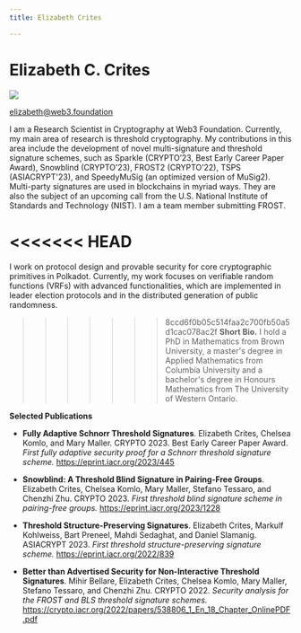 ```yaml
---
title: Elizabeth Crites

---
```


# Elizabeth C. Crites

<img className="members" src="https://i.imgur.com/Z2bkSFp.jpg"/>

elizabeth@web3.foundation

I am a Research Scientist in Cryptography at Web3 Foundation. Currently, my main area of research is threshold cryptography. My contributions in this area include the development of novel multi-signature and threshold signature schemes, such as Sparkle (CRYPTO’23, Best Early Career Paper Award), Snowblind (CRYPTO’23), FROST2 (CRYPTO’22), TSPS (ASIACRYPT'23), and SpeedyMuSig (an optimized version of MuSig2). Multi-party signatures are used in blockchains in myriad ways.  They are also the subject of an upcoming call from the U.S. National Institute of Standards and Technology (NIST). I am a team member submitting FROST.

<<<<<<< HEAD
=======
I work on protocol design and provable security for core cryptographic primitives in Polkadot. Currently, my work focuses on verifiable random functions (VRFs) with advanced functionalities, which are implemented in leader election protocols and in the distributed generation of public randomness.

>>>>>>> 8ccd6f0b05c514faa2c700fb50a5d1cac078ac2f
**Short Bio.** I hold a PhD in Mathematics from Brown University, a master's degree in Applied Mathematics from Columbia University and a bachelor's degree in Honours Mathematics from The University of Western Ontario.

**Selected Publications**

* **Fully Adaptive Schnorr Threshold Signatures**. Elizabeth Crites, Chelsea Komlo, and Mary Maller. CRYPTO 2023. Best Early Career Paper Award. *First fully adaptive security proof for a Schnorr threshold signature scheme.* https://eprint.iacr.org/2023/445

* **Snowblind: A Threshold Blind Signature in Pairing-Free Groups**. Elizabeth Crites, Chelsea Komlo, Mary Maller, Stefano Tessaro, and Chenzhi Zhu. CRYPTO 2023. *First threshold blind signature scheme in pairing-free groups.* https://eprint.iacr.org/2023/1228

* **Threshold Structure-Preserving Signatures**. Elizabeth Crites, Markulf Kohlweiss, Bart Preneel, Mahdi Sedaghat, and Daniel Slamanig. ASIACRYPT 2023. *First threshold structure-preserving signature scheme.* https://eprint.iacr.org/2022/839

* **Better than Advertised Security for Non-Interactive Threshold Signatures**. Mihir Bellare, Elizabeth Crites, Chelsea Komlo, Mary Maller, Stefano Tessaro, and Chenzhi Zhu. CRYPTO 2022. *Security analysis for the FROST and BLS threshold signature schemes.* https://crypto.iacr.org/2022/papers/538806_1_En_18_Chapter_OnlinePDF.pdf

